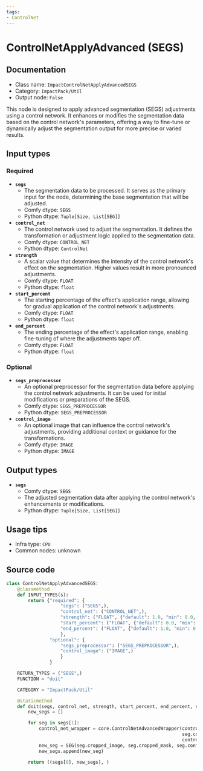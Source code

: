 ```yaml
---
tags:
- ControlNet
---
```


# ControlNetApplyAdvanced (SEGS)
## Documentation
- Class name: `ImpactControlNetApplyAdvancedSEGS`
- Category: `ImpactPack/Util`
- Output node: `False`

This node is designed to apply advanced segmentation (SEGS) adjustments using a control network. It enhances or modifies the segmentation data based on the control network's parameters, offering a way to fine-tune or dynamically adjust the segmentation output for more precise or varied results.
## Input types
### Required
- **`segs`**
    - The segmentation data to be processed. It serves as the primary input for the node, determining the base segmentation that will be adjusted.
    - Comfy dtype: `SEGS`
    - Python dtype: `Tuple[Size, List[SEG]]`
- **`control_net`**
    - The control network used to adjust the segmentation. It defines the transformation or adjustment logic applied to the segmentation data.
    - Comfy dtype: `CONTROL_NET`
    - Python dtype: `ControlNet`
- **`strength`**
    - A scalar value that determines the intensity of the control network's effect on the segmentation. Higher values result in more pronounced adjustments.
    - Comfy dtype: `FLOAT`
    - Python dtype: `float`
- **`start_percent`**
    - The starting percentage of the effect's application range, allowing for gradual application of the control network's adjustments.
    - Comfy dtype: `FLOAT`
    - Python dtype: `float`
- **`end_percent`**
    - The ending percentage of the effect's application range, enabling fine-tuning of where the adjustments taper off.
    - Comfy dtype: `FLOAT`
    - Python dtype: `float`
### Optional
- **`segs_preprocessor`**
    - An optional preprocessor for the segmentation data before applying the control network adjustments. It can be used for initial modifications or preparations of the SEGS.
    - Comfy dtype: `SEGS_PREPROCESSOR`
    - Python dtype: `SEGS_PREPROCESSOR`
- **`control_image`**
    - An optional image that can influence the control network's adjustments, providing additional context or guidance for the transformations.
    - Comfy dtype: `IMAGE`
    - Python dtype: `IMAGE`
## Output types
- **`segs`**
    - Comfy dtype: `SEGS`
    - The adjusted segmentation data after applying the control network's enhancements or modifications.
    - Python dtype: `Tuple[Size, List[SEG]]`
## Usage tips
- Infra type: `CPU`
- Common nodes: unknown


## Source code
```python
class ControlNetApplyAdvancedSEGS:
    @classmethod
    def INPUT_TYPES(s):
        return {"required": {
                    "segs": ("SEGS",),
                    "control_net": ("CONTROL_NET",),
                    "strength": ("FLOAT", {"default": 1.0, "min": 0.0, "max": 10.0, "step": 0.01}),
                    "start_percent": ("FLOAT", {"default": 0.0, "min": 0.0, "max": 1.0, "step": 0.001}),
                    "end_percent": ("FLOAT", {"default": 1.0, "min": 0.0, "max": 1.0, "step": 0.001})
                    },
                "optional": {
                    "segs_preprocessor": ("SEGS_PREPROCESSOR",),
                    "control_image": ("IMAGE",)
                    }
                }

    RETURN_TYPES = ("SEGS",)
    FUNCTION = "doit"

    CATEGORY = "ImpactPack/Util"

    @staticmethod
    def doit(segs, control_net, strength, start_percent, end_percent, segs_preprocessor=None, control_image=None):
        new_segs = []

        for seg in segs[1]:
            control_net_wrapper = core.ControlNetAdvancedWrapper(control_net, strength, start_percent, end_percent, segs_preprocessor,
                                                                 seg.control_net_wrapper, original_size=segs[0], crop_region=seg.crop_region,
                                                                 control_image=control_image)
            new_seg = SEG(seg.cropped_image, seg.cropped_mask, seg.confidence, seg.crop_region, seg.bbox, seg.label, control_net_wrapper)
            new_segs.append(new_seg)

        return ((segs[0], new_segs), )

```
